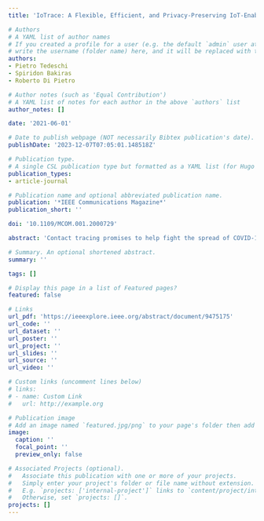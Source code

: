 ```yaml
---
title: 'IoTrace: A Flexible, Efficient, and Privacy-Preserving IoT-Enabled Architecture for Contact Tracing'

# Authors
# A YAML list of author names
# If you created a profile for a user (e.g. the default `admin` user at `content/authors/admin/`), 
# write the username (folder name) here, and it will be replaced with their full name and linked to their profile.
authors:
- Pietro Tedeschi
- Spiridon Bakiras
- Roberto Di Pietro

# Author notes (such as 'Equal Contribution')
# A YAML list of notes for each author in the above `authors` list
author_notes: []

date: '2021-06-01'

# Date to publish webpage (NOT necessarily Bibtex publication's date).
publishDate: '2023-12-07T07:05:01.148518Z'

# Publication type.
# A single CSL publication type but formatted as a YAML list (for Hugo requirements).
publication_types:
- article-journal

# Publication name and optional abbreviated publication name.
publication: '*IEEE Communications Magazine*'
publication_short: ''

doi: '10.1109/MCOM.001.2000729'

abstract: 'Contact tracing promises to help fight the spread of COVID-19 via an early detection of possible contagion events. To this end, most existing solutions share the following architecture: smartphones continuously broadcast random beacons that are intercepted by nearby devices and stored into their local contact logs. In this article, we propose an IoT-enabled architecture for contact tracing that relaxes the smartphone-centric assumption, and provides a solution that enjoys the following features: it reduces the overhead on the end user to the bare minimum - the mobile device only broadcasts its beacons; it provides the user with a degree of privacy not achieved by competing solutions - even in the most privacy adverse scenario, the solution provides k-anonymity; and it is flexible: the same architecture can be configured to support several models - ranging from fully decentralized to fully centralized ones - and the system parameters can be tuned to support the tracing of several social interaction models. What is more, our proposal can also be adopted to tackle future human-proximity transmissible diseases. Finally, we also highlight open issues and discuss a number of future research directions at the intersection of IoT and contact tracing.'

# Summary. An optional shortened abstract.
summary: ''

tags: []

# Display this page in a list of Featured pages?
featured: false

# Links
url_pdf: 'https://ieeexplore.ieee.org/abstract/document/9475175'
url_code: ''
url_dataset: ''
url_poster: ''
url_project: ''
url_slides: ''
url_source: ''
url_video: ''

# Custom links (uncomment lines below)
# links:
# - name: Custom Link
#   url: http://example.org

# Publication image
# Add an image named `featured.jpg/png` to your page's folder then add a caption below.
image:
  caption: ''
  focal_point: ''
  preview_only: false

# Associated Projects (optional).
#   Associate this publication with one or more of your projects.
#   Simply enter your project's folder or file name without extension.
#   E.g. `projects: ['internal-project']` links to `content/project/internal-project/index.md`.
#   Otherwise, set `projects: []`.
projects: []
---
```

